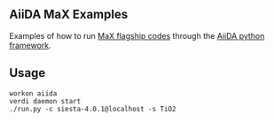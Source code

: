AiiDA MaX Examples
-------------------

Examples of how to run [MaX flagship codes](http://www.max-centre.eu/flagship-codes/)
through the [AiiDA python framework](http://www.aiida.net/).

Usage
-----

```
workon aiida
verdi daemon start
./run.py -c siesta-4.0.1@localhost -s TiO2
```

